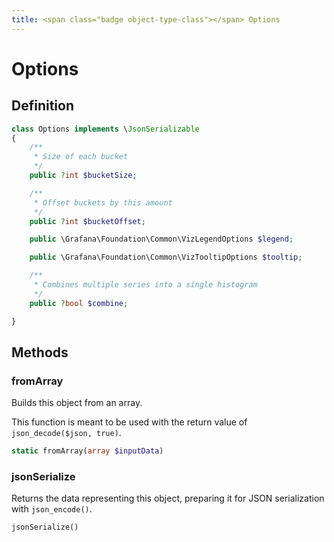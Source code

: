 ```yaml
---
title: <span class="badge object-type-class"></span> Options
---
```

# <span class="badge object-type-class"></span> Options

## Definition

```php
class Options implements \JsonSerializable
{
    /**
     * Size of each bucket
     */
    public ?int $bucketSize;

    /**
     * Offset buckets by this amount
     */
    public ?int $bucketOffset;

    public \Grafana\Foundation\Common\VizLegendOptions $legend;

    public \Grafana\Foundation\Common\VizTooltipOptions $tooltip;

    /**
     * Combines multiple series into a single histogram
     */
    public ?bool $combine;

}
```
## Methods

### <span class="badge object-method"></span> fromArray

Builds this object from an array.

This function is meant to be used with the return value of `json_decode($json, true)`.

```php
static fromArray(array $inputData)
```

### <span class="badge object-method"></span> jsonSerialize

Returns the data representing this object, preparing it for JSON serialization with `json_encode()`.

```php
jsonSerialize()
```

